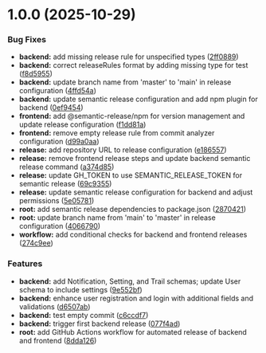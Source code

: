 # 1.0.0 (2025-10-29)


### Bug Fixes

* **backend:** add missing release rule for unspecified types ([2ff0889](https://github.com/Montilla007/Trailblazer/commit/2ff0889c28002b85f083b7f1a4e361777f260631))
* **backend:** correct releaseRules format by adding missing type for test ([f8d5955](https://github.com/Montilla007/Trailblazer/commit/f8d59556d7d1bb450000ca26a2ae88470e131406))
* **backend:** update branch name from 'master' to 'main' in release configuration ([4ffd54a](https://github.com/Montilla007/Trailblazer/commit/4ffd54adeba07f1c0bef049dce94fea6caba06dc))
* **backend:** update semantic release configuration and add npm plugin for backend ([0ef9454](https://github.com/Montilla007/Trailblazer/commit/0ef9454098c9c2495e3ce1255637ccfba2e4ee1b))
* **frontend:** add @semantic-release/npm for version management and update release configuration ([f1dd81a](https://github.com/Montilla007/Trailblazer/commit/f1dd81a357f20c9026ef5db1d9086231254acb26))
* **frontend:** remove empty release rule from commit analyzer configuration ([d99a0aa](https://github.com/Montilla007/Trailblazer/commit/d99a0aa39bda5d589efa5e6d7e52eb9727728935))
* **release:** add repository URL to release configuration ([e186557](https://github.com/Montilla007/Trailblazer/commit/e1865574f1c413f5ea64a64f7b1c4b3de349b567))
* **release:** remove frontend release steps and update backend semantic release command ([a374d85](https://github.com/Montilla007/Trailblazer/commit/a374d8511bb51ed18d5009433a5ba113e9dab249))
* **release:** update GH_TOKEN to use SEMANTIC_RELEASE_TOKEN for semantic release ([69c9355](https://github.com/Montilla007/Trailblazer/commit/69c93559f0326085d1d4af90c79b5409dac83e1f))
* **release:** update semantic release configuration for backend and adjust permissions ([5e05781](https://github.com/Montilla007/Trailblazer/commit/5e05781ae791e2828c267b52752eaead42968dfa))
* **root:** add semantic release dependencies to package.json ([2870421](https://github.com/Montilla007/Trailblazer/commit/28704210ec85b4d7bda4dd26c3d4efeeb9b59994))
* **root:** update branch name from 'main' to 'master' in release configuration ([4066790](https://github.com/Montilla007/Trailblazer/commit/40667902b4c6af769bae4908e42ddb495e4fa215))
* **workflow:** add conditional checks for backend and frontend releases ([274c9ee](https://github.com/Montilla007/Trailblazer/commit/274c9eec541e4bd885b0d0eb78400d47351dd799))


### Features

* **backend:** add Notification, Setting, and Trail schemas; update User schema to include settings ([9e552bf](https://github.com/Montilla007/Trailblazer/commit/9e552bf696ea3f4234607df13179bb541d9e2549))
* **backend:** enhance user registration and login with additional fields and validations ([d6507ab](https://github.com/Montilla007/Trailblazer/commit/d6507ab888246c9b041069e5a4faa0cdf800ebbe))
* **backend:** test empty commit ([c6ccdf7](https://github.com/Montilla007/Trailblazer/commit/c6ccdf7beaf06a2034041746bccf8c2cc1b308ab))
* **backend:** trigger first backend release ([077f4ad](https://github.com/Montilla007/Trailblazer/commit/077f4ad8fa91870eba88a9b2773d210b1d41e401))
* **root:** add GitHub Actions workflow for automated release of backend and frontend ([8dda126](https://github.com/Montilla007/Trailblazer/commit/8dda126904360b522d4dafa892fb6a8a60c48162))
